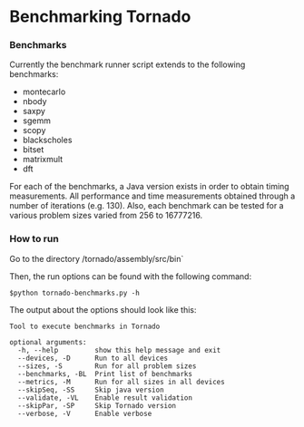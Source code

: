# Benchmarking Tornado 


### Benchmarks 

Currently the benchmark runner script extends to the following benchmarks:

* montecarlo
* nbody
* saxpy
* sgemm
* scopy
* blackscholes
* bitset
* matrixmult
* dft

For each of the benchmarks, a Java version exists in order to obtain timing measurements. All performance and time measurements obtained through
a number of iterations (e.g. 130). Also, each benchmark can be tested for a various problem sizes varied from 256 to 16777216.

### How to run 

Go to the directory <tornado path>/tornado/assembly/src/bin`

Then, the run options can be found with the following command:

```
$python tornado-benchmarks.py -h
```
The output about the options should look like this:

```
Tool to execute benchmarks in Tornado

optional arguments:
  -h, --help         show this help message and exit
  --devices, -D      Run to all devices
  --sizes, -S        Run for all problem sizes
  --benchmarks, -BL  Print list of benchmarks
  --metrics, -M      Run for all sizes in all devices
  --skipSeq, -SS     Skip java version
  --validate, -VL    Enable result validation
  --skipPar, -SP     Skip Tornado version
  --verbose, -V      Enable verbose


```

